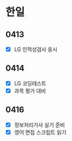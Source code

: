 # 한일 
## 0413
- [x] LG 인적성검사 응시
## 0414
- [x] LG 코딩테스트
- [x] 과목 평가 대비
## 0416
- [x] 정보처리기사 실기 준비
- [x] 영어 면접 스크립트 읽기
